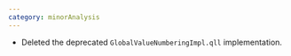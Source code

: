 ```yaml
---
category: minorAnalysis
---
```

* Deleted the deprecated `GlobalValueNumberingImpl.qll` implementation.
